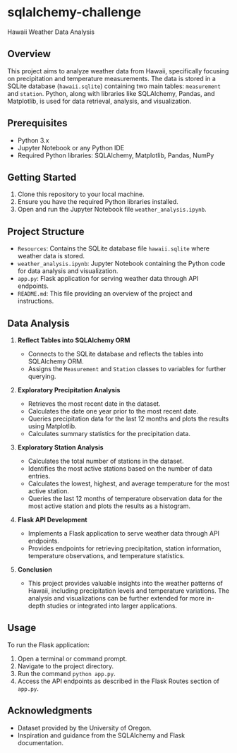 # sqlalchemy-challenge
Hawaii Weather Data Analysis

## Overview
This project aims to analyze weather data from Hawaii, specifically focusing on precipitation and temperature measurements. The data is stored in a SQLite database (`hawaii.sqlite`) containing two main tables: `measurement` and `station`. Python, along with libraries like SQLAlchemy, Pandas, and Matplotlib, is used for data retrieval, analysis, and visualization.

## Prerequisites
- Python 3.x
- Jupyter Notebook or any Python IDE
- Required Python libraries: SQLAlchemy, Matplotlib, Pandas, NumPy

## Getting Started
1. Clone this repository to your local machine.
2. Ensure you have the required Python libraries installed.
3. Open and run the Jupyter Notebook file `weather_analysis.ipynb`.

## Project Structure
- `Resources`: Contains the SQLite database file `hawaii.sqlite` where weather data is stored.
- `weather_analysis.ipynb`: Jupyter Notebook containing the Python code for data analysis and visualization.
- `app.py`: Flask application for serving weather data through API endpoints.
- `README.md`: This file providing an overview of the project and instructions.

## Data Analysis
1. **Reflect Tables into SQLAlchemy ORM**
   - Connects to the SQLite database and reflects the tables into SQLAlchemy ORM.
   - Assigns the `Measurement` and `Station` classes to variables for further querying.

2. **Exploratory Precipitation Analysis**
   - Retrieves the most recent date in the dataset.
   - Calculates the date one year prior to the most recent date.
   - Queries precipitation data for the last 12 months and plots the results using Matplotlib.
   - Calculates summary statistics for the precipitation data.

3. **Exploratory Station Analysis**
   - Calculates the total number of stations in the dataset.
   - Identifies the most active stations based on the number of data entries.
   - Calculates the lowest, highest, and average temperature for the most active station.
   - Queries the last 12 months of temperature observation data for the most active station and plots the results as a histogram.

4. **Flask API Development**
   - Implements a Flask application to serve weather data through API endpoints.
   - Provides endpoints for retrieving precipitation, station information, temperature observations, and temperature statistics.

5. **Conclusion**
   - This project provides valuable insights into the weather patterns of Hawaii, including precipitation levels and temperature variations. The analysis and visualizations can be further extended for more in-depth studies or integrated into larger applications.

## Usage
To run the Flask application:
1. Open a terminal or command prompt.
2. Navigate to the project directory.
3. Run the command `python app.py`.
4. Access the API endpoints as described in the Flask Routes section of `app.py`.

## Acknowledgments
- Dataset provided by the University of Oregon.
- Inspiration and guidance from the SQLAlchemy and Flask documentation.
